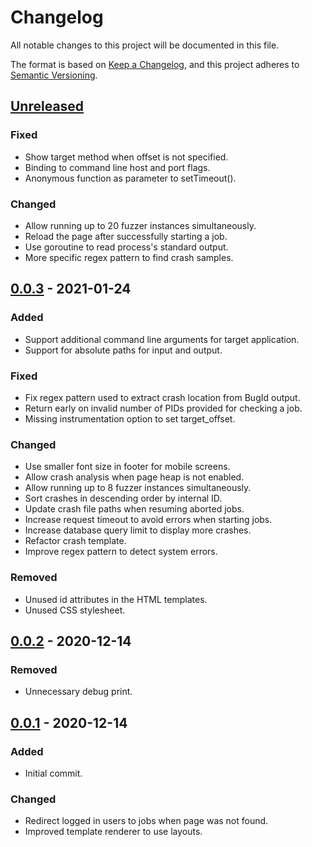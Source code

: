 # Changelog
All notable changes to this project will be documented in this file.

The format is based on [Keep a Changelog](https://keepachangelog.com/en/1.0.0/),
and this project adheres to [Semantic Versioning](https://semver.org/spec/v2.0.0.html).

## [Unreleased]
### Fixed
- Show target method when offset is not specified.
- Binding to command line host and port flags.
- Anonymous function as parameter to setTimeout().

### Changed
- Allow running up to 20 fuzzer instances simultaneously.
- Reload the page after successfully starting a job.
- Use goroutine to read process's standard output.
- More specific regex pattern to find crash samples.

## [0.0.3] - 2021-01-24
### Added
- Support additional command line arguments for target application.
- Support for absolute paths for input and output.

### Fixed
- Fix regex pattern used to extract crash location from BugId output.
- Return early on invalid number of PIDs provided for checking a job.
- Missing instrumentation option to set target_offset.

### Changed
- Use smaller font size in footer for mobile screens.
- Allow crash analysis when page heap is not enabled.
- Allow running up to 8 fuzzer instances simultaneously.
- Sort crashes in descending order by internal ID.
- Update crash file paths when resuming aborted jobs.
- Increase request timeout to avoid errors when starting jobs.
- Increase database query limit to display more crashes.
- Refactor crash template.
- Improve regex pattern to detect system errors.

### Removed
- Unused id attributes in the HTML templates.
- Unused CSS stylesheet.

## [0.0.2] - 2020-12-14
### Removed
- Unnecessary debug print.

## [0.0.1] - 2020-12-14
### Added
- Initial commit.

### Changed
- Redirect logged in users to jobs when page was not found.
- Improved template renderer to use layouts.

[Unreleased]: https://github.com/sgabe/winaflpet/compare/v0.0.3...HEAD
[0.0.3]: https://github.com/sgabe/winaflpet/releases/tag/v0.0.3
[0.0.2]: https://github.com/sgabe/winaflpet/releases/tag/v0.0.2
[0.0.1]: https://github.com/sgabe/winaflpet/releases/tag/v0.0.1